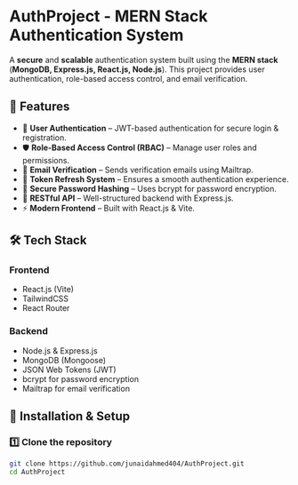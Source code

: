 # AuthProject - MERN Stack Authentication System

A **secure** and **scalable** authentication system built using the **MERN stack** (**MongoDB, Express.js, React.js, Node.js**). This project provides user authentication, role-based access control, and email verification.

## 🚀 Features

- 🔑 **User Authentication** – JWT-based authentication for secure login & registration.
- 🛡 **Role-Based Access Control (RBAC)** – Manage user roles and permissions.
- 📩 **Email Verification** – Sends verification emails using Mailtrap.
- 🔄 **Token Refresh System** – Ensures a smooth authentication experience.
- 🔐 **Secure Password Hashing** – Uses bcrypt for password encryption.
- 📡 **RESTful API** – Well-structured backend with Express.js.
- ⚡ **Modern Frontend** – Built with React.js & Vite.

## 🛠 Tech Stack

### **Frontend**
- React.js (Vite)
- TailwindCSS
- React Router

### **Backend**
- Node.js & Express.js
- MongoDB (Mongoose)
- JSON Web Tokens (JWT)
- bcrypt for password encryption
- Mailtrap for email verification

## 🔧 Installation & Setup

### **1️⃣ Clone the repository**
```sh
git clone https://github.com/junaidahmed404/AuthProject.git
cd AuthProject
